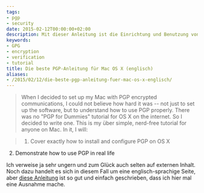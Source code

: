 ```yaml
---
tags:
- pgp
- security
date: 2015-02-12T00:00:00+02:00
description: Mit dieser Anleitung ist die Einrichtung und Benutzung von PGP unter Mac OX X ein Kinderspiel.
keywords: 
- GPG
- encryption
- verification
- tutorial
title: Die beste PGP-Anleitung für Mac OS X (englisch)
aliases:
- /2015/02/12/die-beste-pgp-anleitung-fuer-mac-os-x-englisch/
---
```


> When I decided to set up my Mac with PGP encrypted communications, I could not believe how hard it was -- not just to set up the software, but to understand how to use PGP properly. There was no "PGP for Dummies" tutorial for OS X on the internet. So I decided to write one. This is my über simple, nerd-free tutorial for anyone on Mac. In it, I will:

> 1. Cover exactly how to install and configure PGP on OS X
2. Demonstrate how to use PGP in real life


Ich verweise ja sehr ungern und zum Glück auch selten auf externen Inhalt. Noch dazu handelt es sich in diesem Fall um eine englisch-sprachige Seite, aber [diese Anleitung](http://notes.jerzygangi.com/the-best-pgp-tutorial-for-mac-os-x-ever/) ist so gut und einfach geschrieben, dass ich hier mal eine Ausnahme mache.


